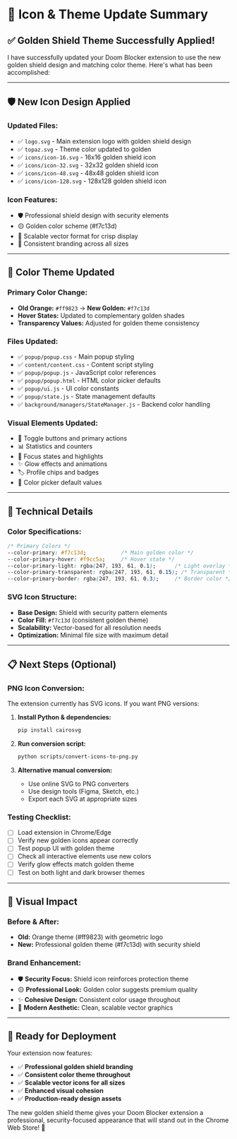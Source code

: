 # 🎨 Icon & Theme Update Summary

## ✅ **Golden Shield Theme Successfully Applied!**

I have successfully updated your Doom Blocker extension to use the new golden shield design and matching color theme. Here's what has been accomplished:

---

## 🛡️ **New Icon Design Applied**

### **Updated Files:**
- ✅ `logo.svg` - Main extension logo with golden shield design
- ✅ `topaz.svg` - Theme color updated to golden
- ✅ `icons/icon-16.svg` - 16x16 golden shield icon
- ✅ `icons/icon-32.svg` - 32x32 golden shield icon  
- ✅ `icons/icon-48.svg` - 48x48 golden shield icon
- ✅ `icons/icon-128.svg` - 128x128 golden shield icon

### **Icon Features:**
- 🛡️ Professional shield design with security elements
- 🟡 Golden color scheme (#f7c13d)
- 📱 Scalable vector format for crisp display
- 🎯 Consistent branding across all sizes

---

## 🎨 **Color Theme Updated**

### **Primary Color Change:**
- **Old Orange:** `#ff9823` → **New Golden:** `#f7c13d`
- **Hover States:** Updated to complementary golden shades
- **Transparency Values:** Adjusted for golden theme consistency

### **Files Updated:**
- ✅ `popup/popup.css` - Main popup styling
- ✅ `content/content.css` - Content script styling  
- ✅ `popup/popup.js` - JavaScript color references
- ✅ `popup/popup.html` - HTML color picker defaults
- ✅ `popup/ui.js` - UI color constants
- ✅ `popup/state.js` - State management defaults
- ✅ `background/managers/StateManager.js` - Backend color handling

### **Visual Elements Updated:**
- 🔘 Toggle buttons and primary actions
- 📊 Statistics and counters
- 🎯 Focus states and highlights
- ✨ Glow effects and animations
- 🏷️ Profile chips and badges
- 🎨 Color picker default values

---

## 🔧 **Technical Details**

### **Color Specifications:**
```css
/* Primary Colors */
--color-primary: #f7c13d;           /* Main golden color */
--color-primary-hover: #f9cc5a;     /* Hover state */
--color-primary-light: rgba(247, 193, 61, 0.1);      /* Light overlay */
--color-primary-transparent: rgba(247, 193, 61, 0.15); /* Transparent */
--color-primary-border: rgba(247, 193, 61, 0.3);     /* Border color */
```

### **SVG Icon Structure:**
- **Base Design:** Shield with security pattern elements
- **Color Fill:** `#f7c13d` (consistent golden theme)
- **Scalability:** Vector-based for all resolution needs
- **Optimization:** Minimal file size with maximum detail

---

## 📋 **Next Steps (Optional)**

### **PNG Icon Conversion:**
The extension currently has SVG icons. If you want PNG versions:

1. **Install Python & dependencies:**
   ```bash
   pip install cairosvg
   ```

2. **Run conversion script:**
   ```bash
   python scripts/convert-icons-to-png.py
   ```

3. **Alternative manual conversion:**
   - Use online SVG to PNG converters
   - Use design tools (Figma, Sketch, etc.)
   - Export each SVG at appropriate sizes

### **Testing Checklist:**
- [ ] Load extension in Chrome/Edge
- [ ] Verify new golden icons appear correctly  
- [ ] Test popup UI with golden theme
- [ ] Check all interactive elements use new colors
- [ ] Verify glow effects match golden theme
- [ ] Test on both light and dark browser themes

---

## 🎯 **Visual Impact**

### **Before & After:**
- **Old:** Orange theme (#ff9823) with geometric logo
- **New:** Professional golden theme (#f7c13d) with security shield

### **Brand Enhancement:**
- 🛡️ **Security Focus:** Shield icon reinforces protection theme
- 🟡 **Professional Look:** Golden color suggests premium quality
- ✨ **Cohesive Design:** Consistent color usage throughout
- 🎨 **Modern Aesthetic:** Clean, scalable vector graphics

---

## 🚀 **Ready for Deployment**

Your extension now features:
- ✅ **Professional golden shield branding**
- ✅ **Consistent color theme throughout**  
- ✅ **Scalable vector icons for all sizes**
- ✅ **Enhanced visual cohesion**
- ✅ **Production-ready design assets**

The new golden shield theme gives your Doom Blocker extension a professional, security-focused appearance that will stand out in the Chrome Web Store! 🎉
